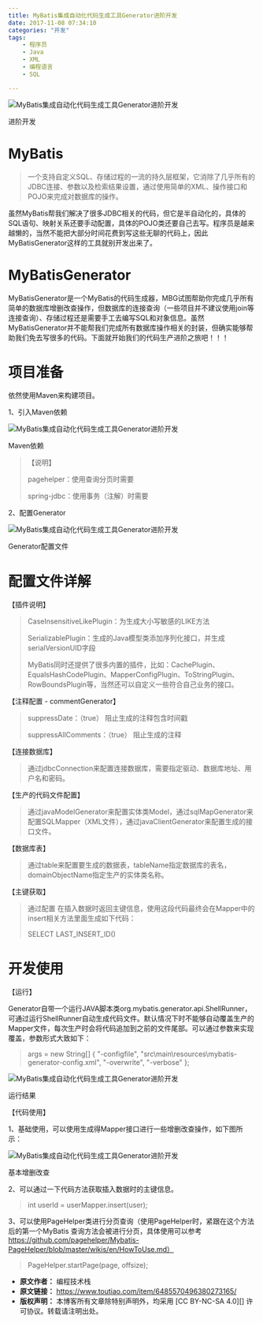 ```yaml
---
title: MyBatis集成自动化代码生成工具Generator进阶开发
date: 2017-11-08 07:34:10
categories: "开发"
tags:
	- 程序员
	- Java
	- XML
	- 编程语言
	- SQL

---
```


![MyBatis集成自动化代码生成工具Generator进阶开发][MyBatis_Generator]

进阶开发

# MyBatis #

> 一个支持自定义SQL、存储过程的一流的持久层框架，它消除了几乎所有的JDBC连接、参数以及检索结果设置，通过使用简单的XML、操作接口和POJO来完成对数据库的操作。

虽然MyBatis帮我们解决了很多JDBC相关的代码，但它是半自动化的，具体的SQL语句、映射关系还要手动配置，具体的POJO类还要自己去写。程序员是越来越懒的，当然不能把大部分时间花费到写这些无聊的代码上，因此MyBatisGenerator这样的工具就别开发出来了。

# MyBatisGenerator #

MyBatisGenerator是一个MyBatis的代码生成器，MBG试图帮助你完成几乎所有简单的数据库增删改查操作，但数据库的连接查询（一些项目并不建议使用join等连接查询）、存储过程还是需要手工去编写SQL和对象信息。虽然MyBatisGenerator并不能帮我们完成所有数据库操作相关的封装，但确实能够帮助我们免去写很多的代码。下面就开始我们的代码生产进阶之旅吧！！！

# 项目准备    #

依然使用Maven来构建项目。

1、引入Maven依赖

![MyBatis集成自动化代码生成工具Generator进阶开发][MyBatis_Generator 1]

Maven依赖

> 【说明】
> 
> pagehelper：使用查询分页时需要
> 
> spring-jdbc：使用事务（注解）时需要

2、配置Generator

![MyBatis集成自动化代码生成工具Generator进阶开发][MyBatis_Generator 2]

Generator配置文件

# 配置文件详解 #

【插件说明】  


> CaseInsensitiveLikePlugin：为生成大小写敏感的LIKE方法
> 
> SerializablePlugin：生成的Java模型类添加序列化接口，并生成serialVersionUID字段
> 
> MyBatis同时还提供了很多内置的插件，比如：CachePlugin、EqualsHashCodePlugin、MapperConfigPlugin、ToStringPlugin、RowBoundsPlugin等，当然还可以自定义一些符合自己业务的接口。

【注释配置 - commentGenerator】  


> suppressDate：（true） 阻止生成的注释包含时间戳
> 
> suppressAllComments：（true） 阻止生成的注释

【连接数据库】  


> 通过jdbcConnection来配置连接数据库，需要指定驱动、数据库地址、用户名和密码。

【生产的代码文件配置】

> 通过javaModelGenerator来配置实体类Model，通过sqlMapGenerator来配置SQLMapper（XML文件），通过javaClientGenerator来配置生成的接口文件。

【数据库表】

> 通过table来配置要生成的数据表，tableName指定数据库的表名，domainObjectName指定生产的实体类名称。

【主键获取】

> 通过配置 <generatedKey column="id" sqlStatement="MySql" identity="true"/> 在插入数据时返回主键信息，使用这段代码最终会在Mapper中的insert相关方法里面生成如下代码：
> 
> <selectKey keyProperty="id" order="AFTER" resultType="java.lang.Integer">
> 
> SELECT LAST\_INSERT\_ID()
> 
> </selectKey>

# 开发使用 #

【运行】  


Generator自带一个运行JAVA脚本类org.mybatis.generator.api.ShellRunner，可通过运行ShellRunner自动生成代码文件。默认情况下时不能够自动覆盖生产的Mapper文件，每次生产时会将代码追加到之前的文件尾部。可以通过参数来实现覆盖，参数形式大致如下：

> args = new String\[\] \{ "-configfile", "src\\main\\resources\\mybatis-generator-config.xml", "-overwrite", "-verbose" \};

![MyBatis集成自动化代码生成工具Generator进阶开发][MyBatis_Generator 3]

运行结果

【代码使用】  


1、基础使用，可以使用生成得Mapper接口进行一些增删改查操作，如下图所示：

![MyBatis集成自动化代码生成工具Generator进阶开发][MyBatis_Generator 4]

基本增删改查

2、可以通过一下代码方法获取插入数据时的主键信息。  


> int userId = userMapper.insert(user);

3、可以使用PageHelper类进行分页查询（使用PageHelper时，紧跟在这个方法后的第一个MyBatis 查询方法会被进行分页，具体使用可以参考 https://github.com/pagehelper/Mybatis-PageHelper/blob/master/wikis/en/HowToUse.md）  


> PageHelper.startPage(page, offsize);


[MyBatis_Generator]: static/resources/crawler/MEQ6-ZAVB-YVUV.jpg
[MyBatis_Generator 1]: static/resources/crawler/AYIU-AJRJ-6ZUF.jpg
[MyBatis_Generator 2]: static/resources/crawler/RNZQ-NR3Q-ZZV2.jpg
[MyBatis_Generator 3]: static/resources/crawler/ZAZM-M2EM-A3AQ.jpg
[MyBatis_Generator 4]: static/resources/crawler/FZAV-RYYE-BJYQ.jpg
 *  **原文作者：** 编程技术栈
 *  **原文链接：** https://www.toutiao.com/item/6485570496380273165/
 *  **版权声明：** 本博客所有文章除特别声明外，均采用 [CC BY-NC-SA 4.0][] 许可协议。转载请注明出处。
